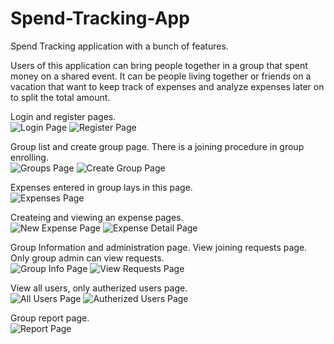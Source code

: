 # Spend-Tracking-App
Spend Tracking application with a bunch of features. 

Users of this application can bring people together in a group that spent money on a shared event. It can be people living together or friends on a vacation that want to keep track of expenses and analyze expenses later on to split the total amount.

Login and register pages. <br/>
![Login Page](screenshots/login.png)
![Register Page](screenshots/register.png) <br/>

Group list and create group page. There is a joining procedure in group enrolling. <br/>
![Groups Page](screenshots/groups.png)
![Create Group Page](screenshots/creategroup.png) <br/>

Expenses entered in group lays in this page. <br/>
![Expenses Page](screenshots/expenses.png) <br/>

Createing and viewing an expense pages. <br/>
![New Expense Page](screenshots/new_expense.png)
![Expense Detail Page](screenshots/exp_detail.png) <br/>

Group Information and administration page. View joining requests page. Only group admin can view requests. <br/>
![Group Info Page](screenshots/groupinfo.png)
![View Requests Page](screenshots/requests.png) <br/>

View all users, only autherized users page. <br/>
![All Users Page](screenshots/allusers.png)
![Autherized Users Page](screenshots/authority.png) <br/>

Group report page. <br/>
![Report Page](screenshots/rapor.png)

